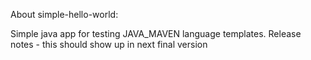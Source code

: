 About simple-hello-world:

Simple java app for testing JAVA_MAVEN language templates.
Release notes - this should show up in next final version
